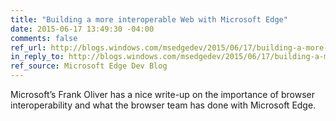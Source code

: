 ```yaml
---
title: "Building a more interoperable Web with Microsoft Edge"
date: 2015-06-17 13:49:30 -04:00
comments: false
ref_url: http://blogs.windows.com/msedgedev/2015/06/17/building-a-more-interoperable-web-with-microsoft-edge/
in_reply_to: http://blogs.windows.com/msedgedev/2015/06/17/building-a-more-interoperable-web-with-microsoft-edge/
ref_source: Microsoft Edge Dev Blog
---
```


Microsoft’s Frank Oliver has a nice write-up on the importance of browser interoperability and what the browser team has done with Microsoft Edge.